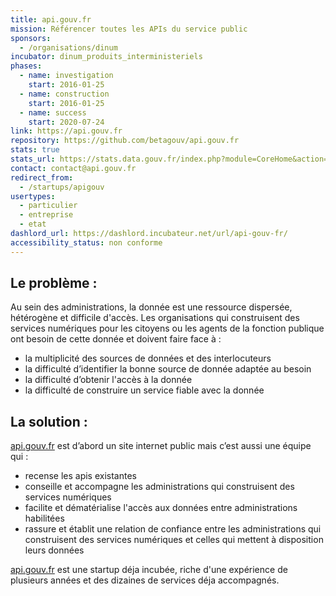 ```yaml
---
title: api.gouv.fr
mission: Référencer toutes les APIs du service public
sponsors:
  - /organisations/dinum
incubator: dinum_produits_interministeriels
phases:
  - name: investigation
    start: 2016-01-25
  - name: construction
    start: 2016-01-25
  - name: success
    start: 2020-07-24
link: https://api.gouv.fr
repository: https://github.com/betagouv/api.gouv.fr
stats: true
stats_url: https://stats.data.gouv.fr/index.php?module=CoreHome&action=index&idSite=22&period=range&date=previous30&updated=1#?idSite=22&period=range&date=previous30&category=Dashboard_Dashboard&subcategory=1
contact: contact@api.gouv.fr
redirect_from:
  - /startups/apigouv
usertypes:
  - particulier
  - entreprise
  - etat
dashlord_url: https://dashlord.incubateur.net/url/api-gouv-fr/
accessibility_status: non conforme
---
```


## Le problème :

Au sein des administrations, la donnée est une ressource dispersée, hétérogène et difficile d'accès.
Les organisations qui construisent des services numériques pour les citoyens ou les agents de la fonction publique ont besoin de cette donnée et doivent faire face à :

- la multiplicité des sources de données et des interlocuteurs
- la difficulté d’identifier la bonne source de donnée adaptée au besoin
- la difficulté d’obtenir l'accès à la donnée
- la difficulté de construire un service fiable avec la donnée

## La solution :

[api.gouv.fr](https://api.gouv.fr) est d’abord un site internet public mais c’est aussi une équipe qui :

- recense les apis existantes
- conseille et accompagne les administrations qui construisent des services numériques
- facilite et dématérialise l'accès aux données entre administrations habilitées
- rassure et établit une relation de confiance entre les administrations qui construisent des services numériques et celles qui mettent à disposition leurs données

[api.gouv.fr](https://api.gouv.fr) est une startup déja incubée, riche d'une expérience de plusieurs années et des dizaines de services déja accompagnés.
